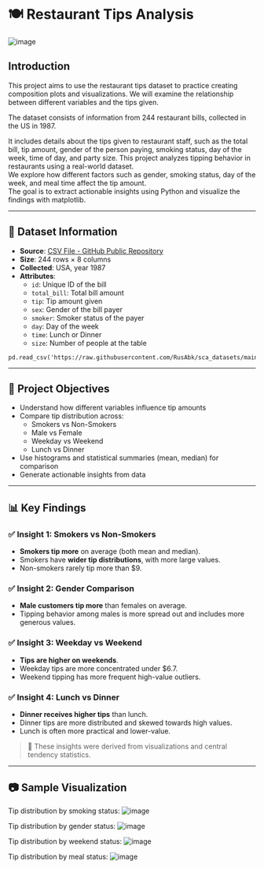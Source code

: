 # 🍽️ Restaurant Tips Analysis
![image](https://github.com/user-attachments/assets/075aed6c-b3ab-4f86-8b18-b744fae76a44)

## Introduction
This project aims to use the restaurant tips dataset to practice creating composition plots and visualizations. We will examine the relationship between different variables and the tips given.

The dataset consists of information from 244 restaurant bills, collected in the US in 1987.

It includes details about the tips given to restaurant staff, such as the total bill, tip amount, gender of the person paying, smoking status, day of the week, time of day, and party size.
This project analyzes tipping behavior in restaurants using a real-world dataset.  
We explore how different factors such as gender, smoking status, day of the week, and meal time affect the tip amount.  
The goal is to extract actionable insights using Python and visualize the findings with matplotlib.

---

## 📂 Dataset Information

- **Source**: [CSV File - GitHub Public Repository](https://raw.githubusercontent.com/RusAbk/sca_datasets/main/tips.csv)
- **Size**: 244 rows × 8 columns
- **Collected**: USA, year 1987
- **Attributes**:
  - `id`: Unique ID of the bill
  - `total_bill`: Total bill amount
  - `tip`: Tip amount given
  - `sex`: Gender of the bill payer
  - `smoker`: Smoker status of the payer
  - `day`: Day of the week
  - `time`: Lunch or Dinner
  - `size`: Number of people at the table
```
pd.read_csv('https://raw.githubusercontent.com/RusAbk/sca_datasets/main/tips.csv')
```

---

## 🎯 Project Objectives
- Understand how different variables influence tip amounts
- Compare tip distribution across:
  - Smokers vs Non-Smokers
  - Male vs Female
  - Weekday vs Weekend
  - Lunch vs Dinner
- Use histograms and statistical summaries (mean, median) for comparison
- Generate actionable insights from data

---

## 📊 Key Findings

### ✅ Insight 1: Smokers vs Non-Smokers
- **Smokers tip more** on average (both mean and median).
- Smokers have **wider tip distributions**, with more large values.
- Non-smokers rarely tip more than $9.

### ✅ Insight 2: Gender Comparison
- **Male customers tip more** than females on average.
- Tipping behavior among males is more spread out and includes more generous values.

### ✅ Insight 3: Weekday vs Weekend
- **Tips are higher on weekends**.
- Weekday tips are more concentrated under $6.7.
- Weekend tipping has more frequent high-value outliers.

### ✅ Insight 4: Lunch vs Dinner
- **Dinner receives higher tips** than lunch.
- Dinner tips are more distributed and skewed towards high values.
- Lunch is often more practical and lower-value.

> 📍 These insights were derived from visualizations and central tendency statistics.

---

## 📷 Sample Visualization
Tip distribution by smoking status:
![image](https://github.com/user-attachments/assets/07f3f3ce-c546-46ea-8d65-3f206d2c0fbe)

Tip distribution by gender status:
![image](https://github.com/user-attachments/assets/296202b9-ef5f-402c-8a8b-fef7fee0137c)

Tip distribution by weekend status:
![image](https://github.com/user-attachments/assets/7c85e58d-94db-44c7-923e-eebc18648508)

Tip distribution by meal status:
![image](https://github.com/user-attachments/assets/14ded6b8-003b-42d4-a841-062a2f3cffb7)





